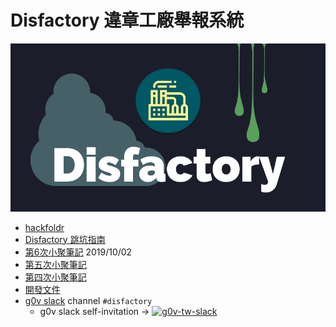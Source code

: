 # Disfactory 違章工廠舉報系統

![logo](./docs/images/Logo_Banner.png)

- [hackfoldr](https://beta.hackfoldr.org/Disfactory)
- [Disfactory 跳坑指南](https://g0v.hackmd.io/VqCrCpoQT4KQGVhbqR9r6A)
- [第6次小聚筆記](https://g0v.hackmd.io/lDWc7EAgQu214i3Nhf7Sqg) 2019/10/02
- [第五次小聚筆記](https://g0v.hackmd.io/3ah7-EB3SvmTNC4Mz_cNdg)
- [第四次小聚筆記](https://g0v.hackmd.io/1w_44QhqTWKi2dcyzCitkA)
- [開發文件](https://g0v.hackmd.io/FZFghtuoQ0aaGIl9xXzuKw)
- [g0v slack](https://g0v-tw.slack.com) channel `#disfactory`
  - g0v slack self-invitation → [![g0v-tw-slack](http://join.g0v.today/badge.svg)](http://join.g0v.today/)

